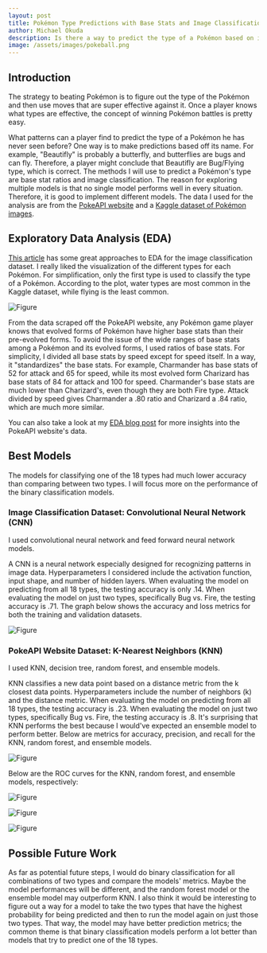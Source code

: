 ```yaml
---
layout: post
title: Pokémon Type Predictions with Base Stats and Image Classification
author: Michael Okuda
description: Is there a way to predict the type of a Pokémon based on its base stats and image?
image: /assets/images/pokeball.png
---
```


## Introduction

The strategy to beating Pokémon is to figure out the type of the Pokémon and then use moves that are super effective against it.  Once a player knows what types are effective, the concept of winning Pokémon battles is pretty easy.

What patterns can a player find to predict the type of a Pokémon he has never seen before?  One way is to make predictions based off its name.  For example, "Beautifly" is probably a butterfly, and butterflies are bugs and can fly.  Therefore, a player might conclude that Beautifly are Bug/Flying type, which is correct.  The methods I will use to predict a Pokémon's type are base stat ratios and image classification.  The reason for exploring multiple models is that no single model performs well in every situation.  Therefore, it is good to implement different models.  The data I used for the analysis are from the [PokeAPI website](https://pokeapi.co/docs/v2#pokemon) and a [Kaggle dataset of Pokémon images](https://www.kaggle.com/datasets/vishalsubbiah/pokemon-images-and-types).

## Exploratory Data Analysis (EDA)

[This article](https://medium.com/m2mtechconnect/classifying-pok%C3%A9mon-images-with-machine-learning-79b9bc07c080) has some great approaches to EDA for the image classification dataset.  I really liked the visualization of the different types for each Pokémon.  For simplification, only the first type is used to classify the type of a Pokémon.  According to the plot, water types are most common in the Kaggle dataset, while flying is the least common.

![Figure](https://raw.githubusercontent.com/mokuda2/my386blog/main/assets/images/number-of-types.png)

From the data scraped off the PokeAPI website, any Pokémon game player knows that evolved forms of Pokémon have higher base stats than their pre-evolved forms.  To avoid the issue of the wide ranges of base stats among a Pokémon and its evolved forms, I used ratios of base stats.  For simplicity, I divided all base stats by speed except for speed itself.  In a way, it "standardizes" the base stats.  For example, Charmander has base stats of 52 for attack and 65 for speed, while its most evolved form Charizard has base stats of 84 for attack and 100 for speed.  Charmander's base stats are much lower than Charizard's, even though they are both Fire type.  Attack divided by speed gives Charmander a .80 ratio and Charizard a .84 ratio, which are much more similar.

You can also take a look at my [EDA blog post](https://mokuda2.github.io/my386blog/2023/03/26/eda.html) for more insights into the PokeAPI website's data.

## Best Models

The models for classifying one of the 18 types had much lower accuracy than comparing between two types.  I will focus more on the performance of the binary classification models.

### Image Classification Dataset: Convolutional Neural Network (CNN)

I used convolutional neural network and feed forward neural network models.

A CNN is a neural network especially designed for recognizing patterns in image data.  Hyperparameters I considered include the activation function, input shape, and number of hidden layers.  When evaluating the model on predicting from all 18 types, the testing accuracy is only .14.  When evaluating the model on just two types, specifically Bug vs. Fire, the testing accuracy is .71.  The graph below shows the accuracy and loss metrics for both the training and validation datasets.

![Figure](https://raw.githubusercontent.com/mokuda2/my386blog/main/assets/images/cnn-graph.png)

### PokeAPI Website Dataset: K-Nearest Neighbors (KNN)

I used KNN, decision tree, random forest, and ensemble models.

KNN classifies a new data point based on a distance metric from the k closest data points.  Hyperparameters include the number of neighbors (k) and the distance metric.  When evaluating the model on predicting from all 18 types, the testing accuracy is .23.  When evaluating the model on just two types, specifically Bug vs. Fire, the testing accuracy is .8.   It's surprising that KNN performs the best because I would've expected an ensemble model to perform better.  Below are metrics for accuracy, precision, and recall for the KNN, random forest, and ensemble models.

![Figure](https://raw.githubusercontent.com/mokuda2/my386blog/main/assets/images/metrics-for-three-models.png)

Below are the ROC curves for the KNN, random forest, and ensemble models, respectively:

![Figure](https://raw.githubusercontent.com/mokuda2/my386blog/main/assets/images/knn-roc.png)

![Figure](https://raw.githubusercontent.com/mokuda2/my386blog/main/assets/images/random-forest-roc.png)

![Figure](https://raw.githubusercontent.com/mokuda2/my386blog/main/assets/images/ensemble-roc.png)

## Possible Future Work

As far as potential future steps, I would do binary classification for all combinations of two types and compare the models' metrics.  Maybe the model performances will be different, and the random forest model or the ensemble model may outperform KNN.  I also think it would be interesting to figure out a way for a model to take the two types that have the highest probability for being predicted and then to run the model again on just those two types.  That way, the model may have better prediction metrics; the common theme is that binary classification models perform a lot better than models that try to predict one of the 18 types.